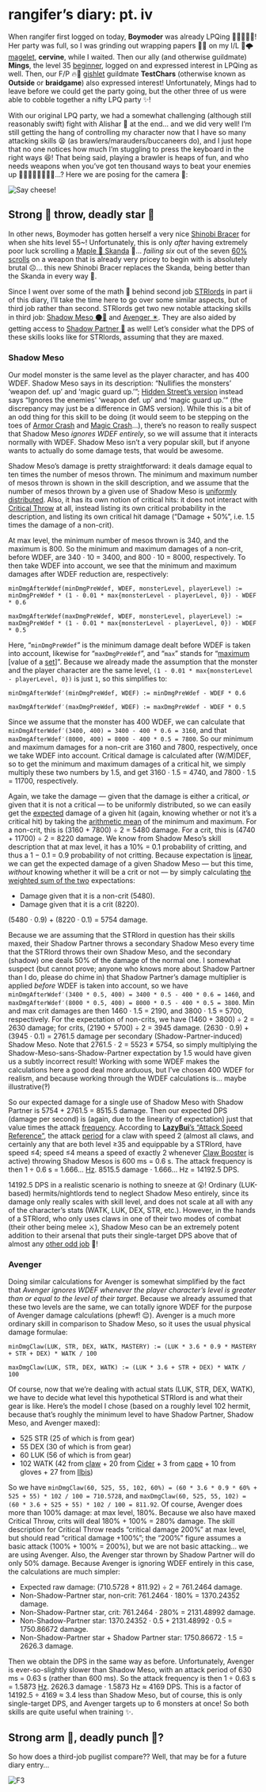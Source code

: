 # rangifer’s diary: pt. iv

When rangifer first logged on today, **Boymoder** was already LPQing 🛑🐀🐙👀🐋! Her party was full, so I was grinding out wrapping papers 🎁📃 on my I/L 🧊🌩️ [magelet](https://oddjobs.codeberg.page/odd-jobs.html#luk-mage), **cervine**, while I waited. Then our ally (and otherwise guildmate) **Mings**, the level 35 [beginner](https://oddjobs.codeberg.page/odd-jobs.html#permabeginner), logged on and expressed interest in LPQing as well. Then, our F/P 🔥🧪 [gishlet](https://oddjobs.codeberg.page/odd-jobs.html#luk-gish) guildmate **TestChars** (otherwise known as **Outside** or **braidgame**) also expressed interest! Unfortunately, Mings had to leave before we could get the party going, but the other three of us were able to cobble together a nifty LPQ party ✨!

With our original LPQ party, we had a somewhat challenging (although still reasonably swift) fight with Alishar 🐋 at the end… and we did very well! I’m still getting the hang of controlling my character now that I have so many attacking skills 😫 (as brawlers/marauders/buccaneers do), and I just hope that no one notices how much I’m stuggling to press the keyboard in the right ways 😆! That being said, playing a brawler is heaps of fun, and who needs weapons when you’ve got ten thousand ways to beat your enemies up 👊🏾🦵🏾👊🏾🦵🏾…? Here we are posing for the camera 📸:

![Say cheese!](say-cheese.png "Say cheese!")

## Strong 💪 throw, deadly star 🌠

In other news, Boymoder has gotten herself a very nice [Shinobi Bracer](https://maplelegends.com/lib/equip?id=01472054) for when she hits level 55~! Unfortunately, this is only _after_ having extremely poor luck scrolling a [Maple 🍁 Skanda](https://maplelegends.com/lib/equip?id=01472055) 😬… _failing six_ out of the seven [60% scrolls](https://maplelegends.com/lib/use?id=2044701) on a weapon that is already very pricey to begin with is absolutely brutal ☹️… this new Shinobi Bracer replaces the Skanda, being better than the Skanda in every way 🎉.

Since I went over some of the math 🧮 behind second job [STRlords](https://oddjobs.codeberg.page/odd-jobs.html#str-assassin) in part ii of this diary, I’ll take the time here to go over some similar aspects, but of third job rather than second. STRlords get two new notable attacking skills in third job: [Shadow Meso 🌑💸](https://maplelegends.com/lib/skill?id=4111004) and [Avenger ✴️](https://maplelegends.com/lib/skill?id=4111005). They are also aided by getting access to [Shadow Partner 👥](https://maplelegends.com/lib/skill?id=4111002) as well! Let’s consider what the DPS of these skills looks like for STRlords, assuming that they are maxed.

### Shadow Meso

Our model monster is the same level as the player character, and has 400 WDEF. Shadow Meso says in its description: “Nullifies the monsters’ ‘weapon def. up’ and ‘magic guard up.’”; [Hidden Street’s version](https://bbb.hidden-street.net/character/class/hermit) instead says “Ignores the enemies’ ‘weapon def. up’ and ‘magic guard up.’” (the discrepancy may just be a difference in GMS version). While this is a bit of an odd thing for this skill to be doing (it would seem to be stepping on the toes of [Armor Crash](https://maplelegends.com/lib/skill?id=1111007) and [Magic Crash](https://maplelegends.com/lib/skill?id=1211009)…), there’s no reason to really suspect that Shadow Meso _ignores WDEF entirely_, so we will assume that it interacts normally with WDEF. Shadow Meso isn’t a very popular skill, but if anyone wants to actually do some damage tests, that would be awesome.

Shadow Meso’s damage is pretty straightforward: it deals damage equal to ten times the number of mesos thrown. The minimum and maximum number of mesos thrown is shown in the skill description, and we assume that the number of mesos thrown by a given use of Shadow Meso is [uniformly distributed](https://en.wikipedia.org/wiki/Discrete_uniform_distribution). Also, it has its own notion of critical hits: it does not interact with [Critical Throw](https://maplelegends.com/lib/skill?id=4100001) at all, instead listing its own critical probability in the description, and listing its own critical hit damage (“Damage + 50%”, i.e. 1.5 times the damage of a non-crit).

At max level, the minimum number of mesos thrown is 340, and the maximum is 800. So the minimum and maximum damages of a non-crit, before WDEF, are 340 ⋅ 10 = 3400, and 800 ⋅ 10 = 8000, respectively. To then take WDEF into account, we see that the minimum and maximum damages after WDEF reduction are, respectively:

    minDmgAfterWdef(minDmgPreWdef, WDEF, monsterLevel, playerLevel) := minDmgPreWdef * (1 - 0.01 * max{monsterLevel - playerLevel, 0}) - WDEF * 0.6

    maxDmgAfterWdef(maxDmgPreWdef, WDEF, monsterLevel, playerLevel) := maxDmgPreWdef * (1 - 0.01 * max{monsterLevel - playerLevel, 0}) - WDEF * 0.5

Here, “`minDmgPreWdef`” is the minimum damage dealt before WDEF is taken into account, likewise for “`maxDmgPreWdef`”, and “`max`” stands for “[maximum](https://en.wikipedia.org/wiki/Maxima_and_minima) \[value of a [set][set]\]”. Because we already made the assumption that the monster and the player character are the same level, `(1 - 0.01 * max{monsterLevel - playerLevel, 0})` is just `1`, so this simplifies to:

    minDmgAfterWdef′(minDmgPreWdef, WDEF) := minDmgPreWdef - WDEF * 0.6

    maxDmgAfterWdef′(maxDmgPreWdef, WDEF) := maxDmgPreWdef - WDEF * 0.5

Since we assume that the monster has 400 WDEF, we can calculate that `minDmgAfterWdef′(3400, 400) = 3400 - 400 * 0.6 = 3160`, and that `maxDmgAfterWdef′(8000, 400) = 8000 - 400 * 0.5 = 7800`. So our minimum and maximum damages for a non-crit are 3160 and 7800, respectively, once we take WDEF into account. Critical damage is calculated after (W/M)DEF, so to get the minimum and maximum damages of a critical hit, we simply multiply these two numbers by 1.5, and get 3160 ⋅ 1.5 = 4740, and 7800 ⋅ 1.5 = 11700, respectively.

Again, we take the damage — given that the damage is either a critical, _or_ given that it is not a critical — to be uniformly distributed, so we can easily get the [expected](https://en.wikipedia.org/wiki/Expected_value) damage of a given hit (again, knowing whether or not it’s a critical hit) by taking the [arithmetic mean](https://en.wikipedia.org/wiki/Arithmetic_mean) of the minimum and maximum. For a non-crit, this is (3160 + 7800) ÷ 2 = 5480 damage. For a crit, this is (4740 + 11700) ÷ 2 = 8220 damage. We know from Shadow Meso’s skill description that at max level, it has a 10% = 0.1 probability of critting, and thus a 1 − 0.1 = 0.9 probability of not critting. Because expectation is [linear](https://en.wikipedia.org/wiki/Linear_map), we can get the expected damage of a given Shadow Meso — but this time, _without_ knowing whether it will be a crit or not — by simply calculating [the weighted sum of the two](https://en.wikipedia.org/wiki/Bernoulli_distribution#Mean) expectations:

- Damage given that it is a non-crit (5480).
- Damage given that it is a crit (8220).

(5480 ⋅ 0.9) + (8220 ⋅ 0.1) = 5754 damage.

Because we are assuming that the STRlord in question has their skills maxed, their Shadow Partner throws a secondary Shadow Meso every time that the STRlord throws their own Shadow Meso, and the secondary (shadow) one deals 50% of the damage of the normal one. I somewhat suspect (but cannot prove; anyone who knows more about Shadow Partner than I do, please do chime in) that Shadow Partner’s damage multiplier is applied _before_ WDEF is taken into account, so we have `minDmgAfterWdef′(3400 * 0.5, 400) = 3400 * 0.5 - 400 * 0.6 = 1460`, and `maxDmgAfterWdef′(8000 * 0.5, 400) = 8000 * 0.5 - 400 * 0.5 = 3800`. Min and max crit damages are then 1460 ⋅ 1.5 = 2190, and 3800 ⋅ 1.5 = 5700, respectively. For the expectation of non-crits, we have (1460 + 3800) ÷ 2 = 2630 damage; for crits, (2190 + 5700) ÷ 2 = 3945 damage. (2630 ⋅ 0.9) + (3945 ⋅ 0.1) = 2761.5 damage per secondary (Shadow-Partner-induced) Shadow Meso. Note that 2761.5 ⋅ 2 = 5523 ≠ 5754, so simply multiplying the Shadow-Meso-sans-Shadow-Partner expectation by 1.5 would have given us a subtly incorrect result! Working with some WDEF makes the calculations here a good deal more arduous, but I’ve chosen 400 WDEF for realism, and because working through the WDEF calculations is… maybe illustrative(‽)

So our expected damage for a single use of Shadow Meso with Shadow Partner is 5754 + 2761.5 = 8515.5 damage. Then our expected DPS (damage per second) is (again, due to the linearity of expectation) just that value times the attack [frequency](https://en.wikipedia.org/wiki/Frequency). According to [**LazyBui**’s “Attack Speed Reference”](http://www.southperry.net/showthread.php?t=3217), the attack [period](https://en.wikipedia.org/wiki/Frequency#Period_versus_frequency) for a claw with speed 2 (almost all claws, and certainly any that are both level ≥35 and equippable by a STRlord, have speed ≤4; speed ≤4 means a speed of exactly 2 whenever [Claw Booster](https://maplelegends.com/lib/skill?id=4101003) is active) throwing Shadow Mesos is 600 ms = 0.6 s. The attack frequency is then 1 ÷ 0.6 s = 1.666… [Hz](https://en.wikipedia.org/wiki/Hertz). 8515.5 damage ⋅ 1.666… Hz = 14192.5 DPS.

14192.5 DPS in a realistic scenario is nothing to sneeze at 😮! Ordinary (LUK-based) hermits/nightlords tend to neglect Shadow Meso entirely, since its damage only really scales with skill level, and does not scale at all with any of the character’s stats (WATK, LUK, DEX, STR, etc.). However, in the hands of a STRlord, who only uses claws in one of their two modes of combat (their other being melee ⚔️), Shadow Meso can be an extremely potent addition to their arsenal that puts their single-target DPS above that of almost any [other odd job](https://oddjobs.codeberg.page/odd-jobs.html) 🤯!

### Avenger

Doing similar calculations for Avenger is somewhat simplified by the fact that _Avenger ignores WDEF whenever the player character’s level is greater than or equal to the level of their target_. Because we already assumed that these two levels are the same, we can totally ignore WDEF for the purpose of Avenger damage calculations (phewf! 😌). Avenger is a much more ordinary skill in comparison to Shadow Meso, so it uses the usual physical damage formulae:

    minDmgClaw(LUK, STR, DEX, WATK, MASTERY) := (LUK * 3.6 * 0.9 * MASTERY + STR + DEX) * WATK / 100

    maxDmgClaw(LUK, STR, DEX, WATK) := (LUK * 3.6 + STR + DEX) * WATK / 100

Of course, now that we’re dealing with actual stats (LUK, STR, DEX, WATK), we have to decide what level this hypothetical STRlord is and what their gear is like. Here’s the model I chose (based on a roughly level 102 hermit, because that’s roughly the minimum level to have Shadow Partner, Shadow Meso, and Avenger maxed):

- 525 STR (25 of which is from gear)
- 55 DEX (30 of which is from gear)
- 60 LUK (56 of which is from gear)
- 102 WATK (42 from [claw](https://maplelegends.com/lib/equip?id=01472055) + 20 from [Cider](https://maplelegends.com/lib/use?id=2022002) + 3 from [cape](https://maplelegends.com/lib/equip?id=01102084) + 10 from gloves + 27 from [Ilbis](https://maplelegends.com/lib/use?id=2070006))

So we have `minDmgClaw(60, 525, 55, 102, 60%) = (60 * 3.6 * 0.9 * 60% + 525 + 55) * 102 / 100 = 710.5728`, and `maxDmgClaw(60, 525, 55, 102) = (60 * 3.6 + 525 + 55) * 102 / 100 = 811.92`. Of course, Avenger does more than 100% damage: at max level, 180%. Because we also have maxed Critical Throw, crits will deal 180% + 100% = 280% damage. The skill description for Critical Throw reads “critical damage 200%” at max level, but should read “critical damage +100%”; the “200%” figure assumes a basic attack (100% + 100% = 200%), but we are not basic attacking… we are using Avenger. Also, the Avenger star thrown by Shadow Partner will do only 50% damage. Because Avenger is ignoring WDEF entirely in this case, the calculations are much simpler:

- Expected raw damage: (710.5728 + 811.92) ÷ 2 = 761.2464 damage.
- Non-Shadow-Partner star, non-crit: 761.2464 ⋅ 180% = 1370.24352 damage.
- Non-Shadow-Partner star, crit: 761.2464 ⋅ 280% = 2131.48992 damage.
- Non-Shadow-Partner star: 1370.24352 ⋅ 0.5 + 2131.48992 ⋅ 0.5 = 1750.86672 damage.
- Non-Shadow-Partner star + Shadow Partner star: 1750.86672 ⋅ 1.5 = 2626.3 damage.

Then we obtain the DPS in the same way as before. Unfortunately, Avenger is ever-so-slightly slower than Shadow Meso, with an attack period of 630 ms = 0.63 s (rather than 600 ms). So the attack frequency is then 1 ÷ 0.63 s = 1.5873 [Hz](https://en.wikipedia.org/wiki/Hertz). 2626.3 damage ⋅ 1.5873 Hz ≈ 4169 DPS. This is a factor of 14192.5 ÷ 4169 ≈ 3.4 less than Shadow Meso, but of course, this is only single-target DPS, and Avenger targets up to 6 monsters at once! So both skills are quite useful when training ✨.

## Strong arm 💪, deadly punch 👊?

So how does a third-job pugilist compare?? Well, that may be for a future diary entry…

![F3](rangifer-f3.png "F3")

[set]: https://en.wikipedia.org/wiki/Set_(mathematics)
